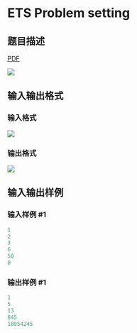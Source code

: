 # ETS Problem setting

## 题目描述

[problemUrl]: https://uva.onlinejudge.org/index.php?option=com_onlinejudge&Itemid=8&category=26&page=show_problem&problem=2425

[PDF](https://uva.onlinejudge.org/external/114/p11430.pdf)

![](https://cdn.luogu.com.cn/upload/vjudge_pic/UVA11430/b883335e47cbad1263ae47440de0cfbe4d589644.png)

## 输入输出格式

### 输入格式

![](https://cdn.luogu.com.cn/upload/vjudge_pic/UVA11430/678120bbc018145f6561337ad9c8dd252f34bad3.png)

### 输出格式

![](https://cdn.luogu.com.cn/upload/vjudge_pic/UVA11430/5ba9a2fa4d7a57b318526ea8474f4be9efefdede.png)

## 输入输出样例

### 输入样例 #1

```cpp
1
2
3
6
50
0
```


### 输出样例 #1

```cpp
1
5
13
845
18954245
```


